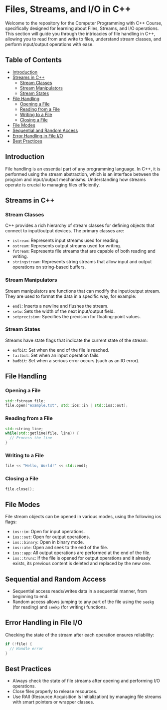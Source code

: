 # Files, Streams, and I/O in C++

Welcome to the repository for the Computer Programming with C++ Course, specifically designed for learning about Files, Streams, and I/O operations. This section will guide you through the intricacies of file handling in C++, allowing you to read from and write to files, understand stream classes, and perform input/output operations with ease.

## Table of Contents

- [Introduction](#introduction)
- [Streams in C++](#streams-in-c++)
  - [Stream Classes](#stream-classes)
  - [Stream Manipulators](#stream-manipulators)
  - [Stream States](#stream-states)
- [File Handling](#file-handling)
  - [Opening a File](#opening-a-file)
  - [Reading from a File](#reading-from-a-file)
  - [Writing to a File](#writing-to-a-file)
  - [Closing a File](#closing-a-file)
- [File Modes](#file-modes)
- [Sequential and Random Access](#sequential-and-random-access)
- [Error Handling in File I/O](#error-handling-in-file-io)
- [Best Practices](#best-practices)

## Introduction

File handling is an essential part of any programming language. In C++, it is performed using the stream abstraction, which is an interface between the program and input/output mechanisms. Understanding how streams operate is crucial to managing files efficiently.

## Streams in C++

### Stream Classes

C++ provides a rich hierarchy of stream classes for defining objects that connect to input/output devices. The primary classes are:

- `istream`: Represents input streams used for reading.
- `ostream`: Represents output streams used for writing.
- `fstream`: Represents file streams that are capable of both reading and writing.
- `stringstream`: Represents string streams that allow input and output operations on string-based buffers.

### Stream Manipulators

Stream manipulators are functions that can modify the input/output stream. They are used to format the data in a specific way, for example:

- `endl`: Inserts a newline and flushes the stream.
- `setw`: Sets the width of the next input/output field.
- `setprecision`: Specifies the precision for floating-point values.

### Stream States

Streams have state flags that indicate the current state of the stream:

- `eofbit`: Set when the end of the file is reached.
- `failbit`: Set when an input operation fails.
- `badbit`: Set when a serious error occurs (such as an IO error).

## File Handling

### Opening a File

```cpp
std::fstream file;
file.open("example.txt", std::ios::in | std::ios::out);
```

### Reading from a File

```cpp
std::string line;
while(std::getline(file, line)) {
  // Process the line
}
```

### Writing to a File

```cpp
file << "Hello, World!" << std::endl;
```

### Closing a File

```cpp
file.close();
```

## File Modes

File stream objects can be opened in various modes, using the following ios flags:

- `ios::in`: Open for input operations.
- `ios::out`: Open for output operations.
- `ios::binary`: Open in binary mode.
- `ios::ate`: Open and seek to the end of the file.
- `ios::app`: All output operations are performed at the end of the file.
- `ios::trunc`: If the file is opened for output operations and it already exists, its previous content is deleted and replaced by the new one.

## Sequential and Random Access

- Sequential access reads/writes data in a sequential manner, from beginning to end.
- Random access allows jumping to any part of the file using the `seekg` (for reading) and `seekp` (for writing) functions.

## Error Handling in File I/O

Checking the state of the stream after each operation ensures reliability:

```cpp
if (!file) {
  // Handle error
}
```

## Best Practices

- Always check the state of file streams after opening and performing I/O operations.
- Close files properly to release resources.
- Use RAII (Resource Acquisition Is Initialization) by managing file streams with smart pointers or wrapper classes.

